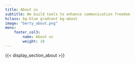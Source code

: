 ```yaml
---
title: About us
subtitle: We build tools to enhance communication freedom
hclass: bg-blue gradient bg-about
image: "berty_about.png"
menu:
    footer_col3:
        name: About us
        weight: 10
---
```



{{< display_section_about >}}

